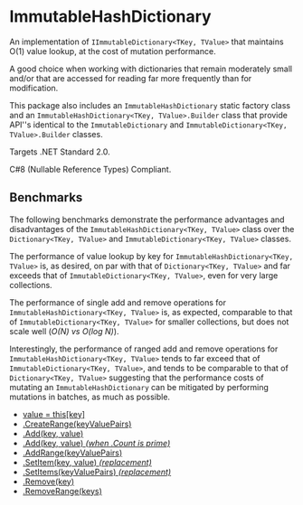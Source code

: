 # ImmutableHashDictionary
An implementation of `IImmutableDictionary<TKey, TValue>` that maintains O(1) value lookup, at the cost of mutation performance.

A good choice when working with dictionaries that remain moderately small and/or that are accessed for reading far more frequently than for modification.

This package also includes an `ImmutableHashDictionary` static factory class and an `ImmutableHashDictionary<TKey, TValue>.Builder` class that provide API''s identical to the `ImmutableDictionary` and `ImmutableDictionary<TKey, TValue>.Builder` classes.

Targets .NET Standard 2.0.

C#8 (Nullable Reference Types) Compliant.

## Benchmarks
The following benchmarks demonstrate the performance advantages and disadvantages of the `ImmutableHashDictionary<TKey, TValue>` class over the `Dictionary<TKey, TValue>` and `ImmutableDictionary<TKey, TValue>` classes.

The performance of value lookup by key for `ImmutableHashDictionary<TKey, TValue>` is, as desired, on par with that of `Dictionary<TKey, TValue>` and far exceeds that of `ImmutableDictionary<TKey, TValue>`, even for very large collections.

The performance of single add and remove operations for `ImmutableHashDictionary<TKey, TValue>` is, as expected, comparable to that of `ImmutableDictionary<TKey, TValue>` for smaller collections, but does not scale well (*O(N) vs O(log N)*).

Interestingly, the performance of ranged add and remove operations for `ImmutableHashDictionary<TKey, TValue>` tends to far exceed that of `ImmutableDictionary<TKey, TValue>`, and tends to be comparable to that of `Dictionary<TKey, TValue>` suggesting that the performance costs of mutating an `ImmutableHashDictionary` can be mitigated by performing mutations in batches, as much as possible.

- [value = this[key]](Benchmarks/GetValue.md)
- [.CreateRange(keyValuePairs)](Benchmarks/CreateRange.md)
- [.Add(key, value)](Benchmarks/Add.md)
- [.Add(key, value) *(when .Count is prime)*](Benchmarks/AddWhenCountIsPrime.md)
- [.AddRange(keyValuePairs)](Benchmarks/AddRange.md)
- [.SetItem(key, value) *(replacement)*](Benchmarks/SetItemReplace.md)
- [.SetItems(keyValuePairs) *(replacement)*](Benchmarks/SetItemsReplace.md)
- [.Remove(key)](Benchmarks/Remove.md)
- [.RemoveRange(keys)](Benchmarks/RemoveRange.md)
